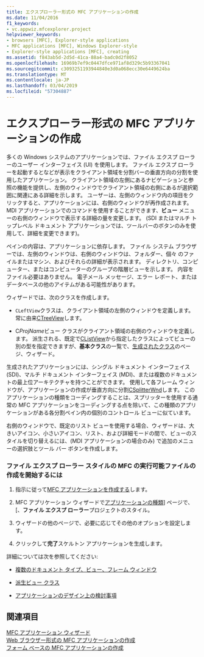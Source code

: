 ```yaml
---
title: エクスプローラー形式の MFC アプリケーションの作成
ms.date: 11/04/2016
f1_keywords:
- vc.appwiz.mfcexplorer.project
helpviewer_keywords:
- browsers [MFC], Explorer-style applications
- MFC applications [MFC], Windows Explorer-style
- Explorer-style applications [MFC], creating
ms.assetid: f843ab5d-2d5d-41ca-88a4-badc0d2f8052
ms.openlocfilehash: 16969b7ef9c0447dfce971af8d329c5b93367041
ms.sourcegitcommit: c3093251193944840e3d0a068ecc30e6449624ba
ms.translationtype: MT
ms.contentlocale: ja-JP
ms.lasthandoff: 03/04/2019
ms.locfileid: "57304887"
---
```

# <a name="creating-a-file-explorer-style-mfc-application"></a>エクスプローラー形式の MFC アプリケーションの作成

多くの Windows システムのアプリケーションでは、ファイル エクスプ ローラーのユーザー インターフェイス (UI) を使用します。 ファイル エクスプ ローラーを起動するとなどが表示をクライアント領域を分割バーの垂直方向の分割を使用したアプリケーション。 クライアント領域の左側にあるナビゲーションと参照の機能を提供し、左側のウィンドウでクライアント領域の右側にあるが選択範囲に関連にある詳細を示します。 ユーザーは、左側のウィンドウ内の項目をクリックすると、アプリケーションには、右側のウィンドウが再作成されます。 MDI アプリケーションでのコマンドを使用することができます、**ビュー**  メニューの右側のウィンドウで表示する詳細の量を変更します。 (SDI またはマルチ トップレベル ドキュメント アプリケーションでは、ツールバーのボタンのみを使用して、詳細を変更できます)。

ペインの内容は、アプリケーションに依存します。 ファイル システム ブラウザーでは、左側のウィンドウは、右側のウィンドウは、フォルダー、個々 のファイルまたはマシン、およびそれらの詳細が表示されます。 ディレクトリ、コンピューター、またはコンピューターのグループの階層ビューを示します。 内容をファイル必要はありません。 電子メール メッセージ、エラー レポート、またはデータベースの他のアイテムがある可能性があります。

ウィザードでは、次のクラスを作成します。

- `CLeftView`クラスは、クライアント領域の左側のウィンドウを定義します。 常に由来[CTreeView](../../mfc/reference/ctreeview-class.md)します。

- C*ProjName*ビュー クラスがクライアント領域の右側のウィンドウを定義します。 派生される、既定で[CListView](../../mfc/reference/clistview-class.md)から指定したクラスによってビューの別の型を指定できますが、**基本クラス**の一覧で、[生成されたクラス](../../mfc/reference/generated-classes-mfc-application-wizard.md)のページ、ウィザード。

生成されたアプリケーションには、シングル ドキュメント インターフェイス (SDI)、マルチ ドキュメント インターフェイス (MDI)、または複数のドキュメントの最上位アーキテクチャを持つことができます。 使用して各フレーム ウィンドウが、アプリケーションの作成が垂直方向に分割[CSplitterWnd](../../mfc/reference/csplitterwnd-class.md)します。 このアプリケーションの種類をコーディングすることは、スプリッターを使用する通常の MFC アプリケーションをコーディングする点を除いて、この種類のアプリケーションがある各分割ペイン内の個別のコントロール ビューに似ています。

右側のウィンドウで、既定のリスト ビューを使用する場合、ウィザードは、大きいアイコン、小さいアイコン、リスト、および詳細モードの間で、ビューのスタイルを切り替えるには、(MDI アプリケーションの場合のみ) で追加のメニューの選択肢とツール バー ボタンを作成します。

### <a name="to-begin-creating-a-file-explorer-style-mfc-executable"></a>ファイル エクスプ ローラー スタイルの MFC の実行可能ファイルの作成を開始するには

1. 指示に従って[MFC アプリケーションを作成する](../../mfc/reference/creating-an-mfc-application.md)します。

1. MFC アプリケーション ウィザードで[アプリケーションの種類](../../mfc/reference/application-type-mfc-application-wizard.md)] ページで、[、**ファイル エクスプ ローラー**プロジェクトのスタイル。

1. ウィザードの他のページで、必要に応じてその他のオプションを設定します。

1. クリックして**完了**スケルトン アプリケーションを生成します。

詳細については次を参照してください:

- [複数のドキュメント タイプ、ビュー、フレーム ウィンドウ](../../mfc/multiple-document-types-views-and-frame-windows.md)

- [派生ビュー クラス](../../mfc/derived-view-classes-available-in-mfc.md)

- [アプリケーションのデザイン上の検討事項](../../mfc/application-design-choices.md)

## <a name="see-also"></a>関連項目

[MFC アプリケーション ウィザード](../../mfc/reference/mfc-application-wizard.md)<br/>
[Web ブラウザー形式の MFC アプリケーションの作成](../../mfc/reference/creating-a-web-browser-style-mfc-application.md)<br/>
[フォーム ベースの MFC アプリケーションの作成](../../mfc/reference/creating-a-forms-based-mfc-application.md)

